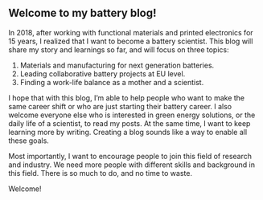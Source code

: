 ## Welcome to my battery blog!

In 2018, after working with functional materials and printed electronics for 15 years, I realized that I want to become a battery scientist.
This blog will share my story and learnings so far, and will focus on three topics:

1.	Materials and manufacturing for next generation batteries.
2.	Leading collaborative battery projects at EU level.
3.	Finding a work-life balance as a mother and a scientist.

I hope that with this blog, I’m able to help people who want to make the same career shift or who are just starting their battery career. I also welcome everyone else who is interested in green energy solutions, or the daily life of a scientist, to read my posts. At the same time, I want to keep learning more by writing. Creating a blog sounds like a way to enable all these goals.

Most importantly, I want to encourage people to join this field of research and industry. We need more people with different skills and background in this field. There is so much to do, and no time to waste.

Welcome!
